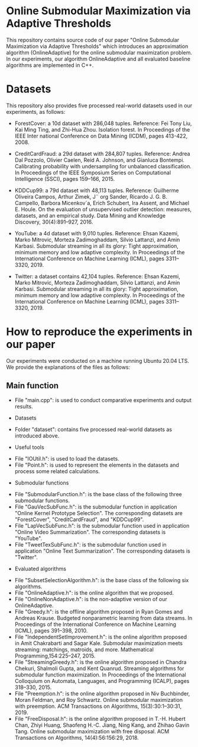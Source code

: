 # Online Submodular Maximization via Adaptive Thresholds
This repository contains source code of our paper "Online Submodular Maximization via Adaptive Thresholds" which introduces an approximation algorithm (OnlineAdaptive) for the online submodular maximization problem. In our experiments, our algorithm OnlineAdaptive and all evaluated baseline algorithms are implemented in C++.

# Datasets
This repository also provides five processed real-world datasets used in our experiments, as follows:

* ForestCover: a 10d dataset with 286,048 tuples. Reference: Fei Tony Liu, Kai Ming Ting, and Zhi-Hua Zhou. Isolation forest. In Proceedings of the IEEE Inter national Conference on Data Mining (ICDM), pages 413-422, 2008.

* CreditCardFraud: a 29d dataset with 284,807 tuples. Reference: Andrea Dal Pozzolo, Olivier Caelen, Reid A. Johnson, and Gianluca Bontempi. Calibrating probability with undersampling for unbalanced classification. In Proceedings of the IEEE Symposium Series on Computational Intelligence (SSCI), pages 159–166, 2015.

* KDDCup99: a 79d dataset with 48,113 tuples. Reference:  Guilherme Oliveira Campos, Arthur Zimek, J¨ org Sander, Ricardo J. G. B. Campello, Barbora Micenkov´a, Erich Schubert, Ira Assent, and Michael E. Houle. On the evaluation of unsupervised outlier detection: measures, datasets, and an empirical study. Data Mining and Knowledge Discovery, 30(4):891–927, 2016.

* YouTube: a 4d dataset with 9,010 tuples. Reference: Ehsan Kazemi, Marko Mitrovic, Morteza Zadimoghaddam, Silvio Lattanzi, and Amin Karbasi. Submodular streaming in all its glory: Tight approximation, minimum memory and low adaptive complexity. In Proceedings of the International Conference on Machine Learning (ICML), pages 3311–3320, 2019.

* Twitter: a dataset contains 42,104 tuples. Reference: Ehsan Kazemi, Marko Mitrovic, Morteza Zadimoghaddam, Silvio Lattanzi, and Amin Karbasi. Submodular streaming in all its glory: Tight approximation, minimum memory and low adaptive complexity. In Proceedings of the International Conference on Machine Learning (ICML), pages 3311–3320, 2019.

# How to reproduce the experiments in our paper
Our experiments were conducted on a machine running Ubuntu 20.04 LTS. We provide the explanations of the files as follows:

## Main function
- File "main.cpp": is used to conduct comparative experiments and output results.

* Datasets
- Folder "dataset": contains five processed real-world datasets as introduced above.

* Useful tools
- File "IOUtil.h": is used to load the datasets.
- File "Point.h": is used to represent the elements in the datasets and process some related calculations.

* Submodular functions
- File "SubmodularFunction.h": is the base class of the following three submodular functions.
- File "GauVecSubFunc.h": is the submodular function in application "Online Kernel Prototype Selection". The corresponding datasets are "ForestCover", "CreditCardFraud", and "KDDCup99".
- File "LapVecSubFunc.h": is the submodular function used in application "Online Video Summarization". The corresponding datasets is "YouTube".
- File "TweetTexSubFunc.h": is the submodular function used in application "Online Text Summarization". The corresponding datasets is "Twitter".

* Evaluated algorithms
- File "SubsetSelectionAlgorithm.h": is the base class of the following six algorithms.
- File "OnlineAdaptive.h": is the online algorithm that we proposed.
- File "OnlineNonAdaptive.h": is the non-adaptive version of our OnlineAdaptive.
- File "Greedy.h": is the offline algorithm proposed in Ryan Gomes and Andreas Krause. Budgeted nonparametric learning from data streams. In Proceedings of the International Conference on Machine Learning (ICML), pages 391–398, 2010.
- File "IndependentSetImprovement.h": is the online algorithm proposed in Amit Chakrabarti and Sagar Kale. Submodular maximization meets streaming: matchings, matroids, and more. Mathematical Programming,154:225–247, 2015.
- File "StreamingGreedy.h": is the online algorithm proposed in Chandra Chekuri, Shalmoli Gupta, and Kent Quanrud. Streaming algorithms for submodular function maximization. In Proceedings of the International Colloquium on Automata, Languages, and Programming (ICALP), pages 318–330, 2015.
- File "Preemption.h": is the online algorithm proposed in Niv Buchbinder, Moran Feldman, and Roy Schwartz. Online submodular maximization with preemption. ACM Transactions on Algorithms, 15(3):30:1–30:31, 2019.
- File "FreeDisposal.h": is the online algorithm proposed in T.-H. Hubert Chan, Zhiyi Huang, Shaofeng H.-C. Jiang, Ning Kang, and Zhihao Gavin Tang. Online submodular maximization with free disposal. ACM Transactions on Algorithms, 14(4):56:156:29, 2018.
